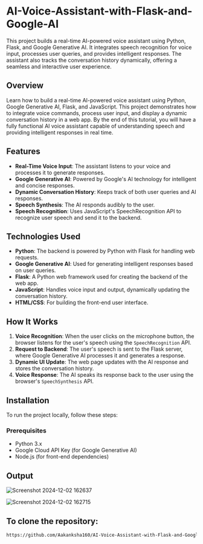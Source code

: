 # AI-Voice-Assistant-with-Flask-and-Google-AI
This project builds a real-time AI-powered voice assistant using Python, Flask, and Google Generative AI. It integrates speech recognition for voice input, processes user queries, and provides intelligent responses. The assistant also tracks the conversation history dynamically, offering a seamless and interactive user experience.

## Overview

Learn how to build a real-time AI-powered voice assistant using Python, Google Generative AI, Flask, and JavaScript. This project demonstrates how to integrate voice commands, process user input, and display a dynamic conversation history in a web app. By the end of this tutorial, you will have a fully functional AI voice assistant capable of understanding speech and providing intelligent responses in real time.

## Features

- **Real-Time Voice Input**: The assistant listens to your voice and processes it to generate responses.
- **Google Generative AI**: Powered by Google's AI technology for intelligent and concise responses.
- **Dynamic Conversation History**: Keeps track of both user queries and AI responses.
- **Speech Synthesis**: The AI responds audibly to the user.
- **Speech Recognition**: Uses JavaScript's SpeechRecognition API to recognize user speech and send it to the backend.

## Technologies Used

- **Python**: The backend is powered by Python with Flask for handling web requests.
- **Google Generative AI**: Used for generating intelligent responses based on user queries.
- **Flask**: A Python web framework used for creating the backend of the web app.
- **JavaScript**: Handles voice input and output, dynamically updating the conversation history.
- **HTML/CSS**: For building the front-end user interface.

## How It Works

1. **Voice Recognition**: When the user clicks on the microphone button, the browser listens for the user's speech using the `SpeechRecognition` API.
2. **Request to Backend**: The user's speech is sent to the Flask server, where Google Generative AI processes it and generates a response.
3. **Dynamic UI Update**: The web page updates with the AI response and stores the conversation history.
4. **Voice Response**: The AI speaks its response back to the user using the browser's `SpeechSynthesis` API.


## Installation

To run the project locally, follow these steps:

### Prerequisites

- Python 3.x
- Google Cloud API Key (for Google Generative AI)
- Node.js (for front-end dependencies)

## Output

![Screenshot 2024-12-02 162637](https://github.com/user-attachments/assets/5afa9372-3d32-4516-8d24-93dee671663f)

![Screenshot 2024-12-02 162715](https://github.com/user-attachments/assets/aa5c6cee-b9e7-4281-8f0d-5792913bca29)



## To clone the repository:
   ```bash
   https://github.com/Aakanksha160/AI-Voice-Assistant-with-Flask-and-Google-AI.git

